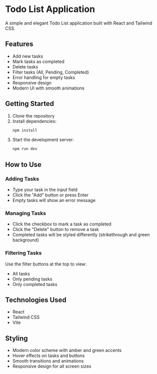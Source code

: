 # Todo List Application

A simple and elegant Todo List application built with React and Tailwind CSS.

## Features

- Add new tasks
- Mark tasks as completed
- Delete tasks
- Filter tasks (All, Pending, Completed)
- Error handling for empty tasks
- Responsive design
- Modern UI with smooth animations

## Getting Started

1. Clone the repository
2. Install dependencies:
   ```bash
   npm install
   ```
3. Start the development server:
   ```bash
   npm run dev
   ```

## How to Use

### Adding Tasks
- Type your task in the input field
- Click the "Add" button or press Enter
- Empty tasks will show an error message

### Managing Tasks
- Click the checkbox to mark a task as completed
- Click the "Delete" button to remove a task
- Completed tasks will be styled differently (strikethrough and green background)

### Filtering Tasks
Use the filter buttons at the top to view:
- All tasks
- Only pending tasks
- Only completed tasks

## Technologies Used

- React
- Tailwind CSS
- Vite

## Styling
- Modern color scheme with amber and green accents
- Hover effects on tasks and buttons
- Smooth transitions and animations
- Responsive design for all screen sizes
